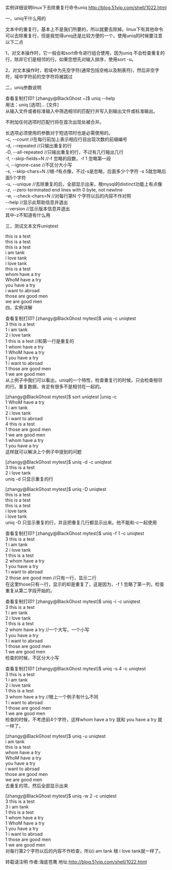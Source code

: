 实例详细说明linux下去除重复行命令uniq http://blog.51yip.com/shell/1022.html

一，uniq干什么用的

文本中的重复行，基本上不是我们所要的，所以就要去除掉。linux下有其他命令可以去除重复行，但是我觉得uniq还是比较方便的一个。使用uniq的时候要注意以下二点

1，对文本操作时，它一般会和sort命令进行组合使用，因为uniq 不会检查重复的行，除非它们是相邻的行。如果您想先对输入排序，使用sort -u。

2，对文本操作时，若域中为先空字符(通常包括空格以及制表符)，然后非空字符，域中字符前的空字符将被跳过

二，uniq参数说明

查看复制打印?
[zhangy@BlackGhost ~]$ uniq --help  
用法：uniq [选项]... [文件]  
从输入文件或者标准输入中筛选相邻的匹配行并写入到输出文件或标准输出。  
  
不附加任何选项时匹配行将在首次出现处被合并。  
  
长选项必须使用的参数对于短选项时也是必需使用的。  
 -c, --count              //在每行前加上表示相应行目出现次数的前缀编号  
 -d, --repeated          //只输出重复的行  
 -D, --all-repeated      //只输出重复的行，不过有几行输出几行  
 -f, --skip-fields=N     //-f 忽略的段数，-f 1 忽略第一段  
 -i, --ignore-case       //不区分大小写  
 -s, --skip-chars=N      //根-f有点像，不过-s是忽略，后面多少个字符 -s 5就忽略后面5个字符  
 -u, --unique            //去除重复的后，全部显示出来，根mysql的distinct功能上有点像  
 -z, --zero-terminated   end lines with 0 byte, not newline  
 -w, --check-chars=N      //对每行第N 个字符以后的内容不作对照  
 --help              //显示此帮助信息并退出  
 --version              //显示版本信息并退出  
其中-z不知道有什么用

三，测试文本文件uniqtest

this is a test  
this is a test  
this is a test  
i am tank  
i love tank  
i love tank  
this is a test  
whom have a try  
WhoM have a try  
you  have a try  
i want to abroad  
those are good men  
we are good men  
四，实例详解

查看复制打印?
[zhangy@BlackGhost mytest]$ uniq -c uniqtest  
 3 this is a test  
 1 i am tank  
 2 i love tank  
 1 this is a test           //和第一行是重复的  
 1 whom have a try  
 1 WhoM have a try  
 1 you  have a try  
 1 i want to abroad  
 1 those are good men  
 1 we are good men  
从上例子中我们可以看出，uniq的一个特性，检查重复行的时候，只会检查相邻的行。重复数据，肯定有很多不是相邻在一起的。

[zhangy@BlackGhost mytest]$ sort uniqtest |uniq -c  
 1 WhoM have a try  
 1 i am tank  
 2 i love tank  
 1 i want to abroad  
 4 this is a test  
 1 those are good men  
 1 we are good men  
 1 whom have a try  
 1 you  have a try  
这样就可以解决上个例子中提到的问题

[zhangy@BlackGhost mytest]$ uniq -d -c uniqtest  
 3 this is a test  
 2 i love tank  
uniq -d 只显示重复的行

[zhangy@BlackGhost mytest]$ uniq -D uniqtest  
this is a test  
this is a test  
this is a test  
i love tank  
i love tank  
uniq -D 只显示重复的行，并且把重复几行都显示出来。他不能和-c一起使用

查看复制打印?
[zhangy@BlackGhost mytest]$ uniq -f 1 -c uniqtest  
 3 this is a test  
 1 i am tank  
 2 i love tank  
 1 this is a test  
 2 whom have a try  
 1 you  have a try  
 1 i want to abroad  
 2 those are good men   //只有一行，显示二行  
在这里those只有一行，显示的却是重复了，这是因为，-f 1 忽略了第一列，检查重复从第二字段开始的。

查看复制打印?
[zhangy@BlackGhost mytest]$ uniq -i -c uniqtest  
 3 this is a test  
 1 i am tank  
 2 i love tank  
 1 this is a test  
 2 whom have a try  //一个大写，一个小写  
 1 you  have a try  
 1 i want to abroad  
 1 those are good men  
 1 we are good men  
检查的时候，不区分大小写

查看复制打印?
[zhangy@BlackGhost mytest]$ uniq -s 4 -c uniqtest  
3 this is a test  
1 i am tank  
2 i love tank  
1 this is a test  
3 whom have a try   //根上一个例子有什么不同  
1 i want to abroad  
1 those are good men  
1 we are good men  
检查的时候，不考虑前4个字符，这样whom have a try 就和 you have a try 就一样了。

[zhangy@BlackGhost mytest]$ uniq -u uniqtest  
i am tank  
this is a test  
whom have a try  
WhoM have a try  
you  have a try  
i want to abroad  
those are good men  
we are good men  
去重复的项，然后全部显示出来

[zhangy@BlackGhost mytest]$ uniq -w 2 -c uniqtest  
 3 this is a test  
 3 i am tank  
 1 this is a test  
 1 whom have a try  
 1 WhoM have a try  
 1 you  have a try  
 1 i want to abroad  
 1 those are good men  
 1 we are good men  
对每行第2个字符以后的内容不作检查，所以i am tank 根 i love tank就一样了。



转载请注明
作者:海底苍鹰
地址:http://blog.51yip.com/shell/1022.html